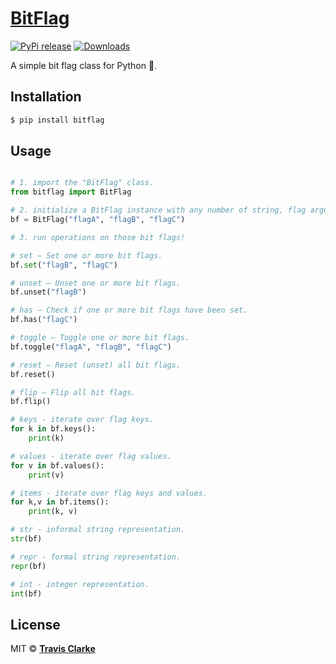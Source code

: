 # [BitFlag](https://pypi.org/project/bitflag/)

[![PyPi release](https://img.shields.io/pypi/v/bitflag.svg)](https://pypi.org/project/bitflag/)
[![Downloads](https://pepy.tech/badge/bitflag)](https://pepy.tech/project/bitflag)

A simple bit flag class for Python 🐍.

## Installation

```bash
$ pip install bitflag
```

## Usage

```python

# 1. import the "BitFlag" class.
from bitflag import BitFlag

# 2. initialize a BitFlag instance with any number of string, flag arguments.
bf = BitFlag("flagA", "flagB", "flagC")

# 3. run operations on those bit flags!

# set – Set one or more bit flags.
bf.set("flagB", "flagC")

# unset – Unset one or more bit flags.
bf.unset("flagB")

# has – Check if one or more bit flags have been set.
bf.has("flagC")

# toggle – Toggle one or more bit flags.
bf.toggle("flagA", "flagB", "flagC")

# reset – Reset (unset) all bit flags.
bf.reset()

# flip – Flip all bit flags.
bf.flip()

# keys - iterate over flag keys.
for k in bf.keys():
    print(k)

# values - iterate over flag values.
for v in bf.values():
    print(v)

# items - iterate over flag keys and values.
for k,v in bf.items():
    print(k, v)

# str - informal string representation.
str(bf)

# repr - formal string representation.
repr(bf)

# int - integer representation.
int(bf)

```

## License

MIT &copy; [**Travis Clarke**](https://blog.travismclarke.com/)

